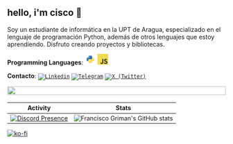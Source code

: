 ## hello, i'm cisco 👋

Soy un estudiante de informática en la UPT de Aragua, especializado en el lenguaje de programación Python, además de otros lenguajes que estoy aprendiendo. Disfruto creando proyectos y bibliotecas.

**Programming Languages**:
[<code><img height="25" alt="Python" src="https://raw.githubusercontent.com/github/explore/80688e429a7d4ef2fca1e82350fe8e3517d3494d/topics/python/python.png"></code>](https://en.wikipedia.org/wiki/Python_(programming_language))
[<code><img height="25" alt="Javascript" src="https://raw.githubusercontent.com/github/explore/80688e429a7d4ef2fca1e82350fe8e3517d3494d/topics/javascript/javascript.png"></code>](https://es.wikipedia.org/wiki/JavaScript)

**Contacto**:
[<code><img height="25" alt="Linkedin" src="https://upload.wikimedia.org/wikipedia/commons/thumb/8/81/LinkedIn_icon.svg/2048px-LinkedIn_icon.svg.png"></code>](https://www.linkedin.com/in/francisco-griman)
[<code><img height="25" alt="Telegram" src="https://seeklogo.com/images/T/telegram-new-2019-simple-logo-FAD5A4800F-seeklogo.com.png"></code>](https://t.me/fcoagz)
[<code><img height="25" alt="X (Twitter)" src="https://img.freepik.com/vector-gratis/nuevo-diseno-icono-x-logotipo-twitter-2023_1017-45418.jpg"></code>](https://x.com/fcoagz)


<img src="https://i.imgur.com/dBaSKWF.gif" height="20" width="100%">

| Activity | Stats |
|----------|-------|
|[![Discord Presence](https://lanyard.cnrad.dev/api/794070159018819584)](https://discord.com/users/794070159018819584)| ![Francisco Griman's GitHub stats](https://github-readme-stats.vercel.app/api?username=fcoagz&show_icons=true&theme=transparent) |

[![ko-fi](https://shields.io/badge/kofi-Buy_a_coffee-ff5f5f?logo=ko-fi&style=for-the-badgeKofi)](https://ko-fi.com/fcoagz)
